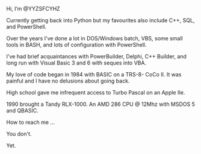 Hi, I’m @YYZSFCYHZ

Currently getting back into Python but my favourites also include C++, SQL, and PowerShell.

Over the years I've done a lot in DOS/Windows batch, VBS, some small tools in BASH, and lots of configuration with PowerShell. 

I've had brief acquaintances with PowerBuilder, Delphi, C++ Builder, and long run with Visual Basic 3 and 6 with seques into VBA.

My love of code began in 1984 with BASIC on a TRS-8- CoCo II. It was painful and I have no delusions about going back.

High school gave me infrequent access to Turbo Pascal on an Apple IIe.

1990 brought a Tandy RLX-1000. An AMD 286 CPU @ 12Mhz with MSDOS 5 and QBASIC.
 
 
How to reach me ...

You don't.

Yet.
